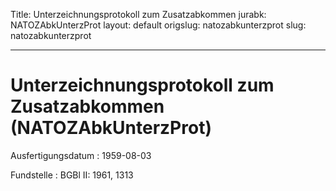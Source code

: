 Title: Unterzeichnungsprotokoll zum Zusatzabkommen
jurabk: NATOZAbkUnterzProt
layout: default
origslug: natozabkunterzprot
slug: natozabkunterzprot

---

# Unterzeichnungsprotokoll zum Zusatzabkommen (NATOZAbkUnterzProt)

Ausfertigungsdatum
:   1959-08-03

Fundstelle
:   BGBl II: 1961, 1313

